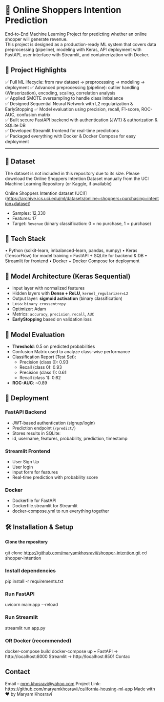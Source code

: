# 🛒 Online Shoppers Intention Prediction

End-to-End Machine Learning Project for predicting whether an online shopper will generate revenue.  
This project is designed as a production-ready ML system that covers data preprocessing (pipeline), modeling with Keras, API deployment with FastAPI, user interface with Streamlit, and containerization with Docker.


## 🔹 Project Highlights

✅ Full ML lifecycle: from raw dataset → preprocessing → modeling → deployment 
✅ Advanced preprocessing (pipeline): outlier handling (Winsorization), encoding, scaling, correlation analysis  
✅ Applied SMOTE oversampling to handle class imbalance  
✅ Designed Sequential Neural Network with L2 regularization & EarlyStopping
✅ Model evaluation using precision, recall, F1-score, ROC-AUC, confusion matrix  
✅ Built secure FastAPI backend with authentication (JWT) & authorization & SQLite DB  
✅ Developed Streamlit frontend for real-time predictions  
✅ Packaged everything with Docker & Docker Compose for easy deployment  

---

## 🔹 Dataset

The dataset is not included in this repository due to its size. Please download the Online Shoppers Intention Dataset manually from the UCI Machine Learning Repository (or Kaggle, if available)

Online Shoppers Intention dataset (UCI)](https://archive.ics.uci.edu/ml/datasets/online+shoppers+purchasing+intention+dataset)
- Samples: 12,330  
- Features: 17  
- Target: `Revenue` (binary classification: 0 = no purchase, 1 = purchase)


## 🔹 Tech Stack
•	Python (scikit-learn, imbalanced-learn, pandas, numpy)
•	Keras (TensorFlow) for model training
•	FastAPI + SQLite for backend & DB
•	Streamlit for frontend
•	Docker + Docker Compose for deployment
 


## 🔹 Model Architecture (Keras Sequential)

- Input layer with normalized features  
- Hidden layers with **Dense + ReLU**, `kernel_regularizer=L2`  
- Output layer: **sigmoid activation** (binary classification)  
- Loss: `binary_crossentropy`  
- Optimizer: Adam  
- Metrics: `accuracy`, `precision`, `recall`, `AUC`  
- **EarlyStopping** based on validation loss  


## 🔹 Model Evaluation

- **Threshold**: 0.5 on predicted probabilities  
- Confusion Matrix used to analyze class-wise performance  
- Classification Report (Test Set):
  - Precision (class 0): 0.93
  - Recall (class 0): 0.93
  - Precision (class 1): 0.61
  - Recall (class 1): 0.62  
- **ROC-AUC**: ~0.89  


## 🔹 Deployment

### FastAPI Backend
- JWT-based authentication (signup/login)
- Prediction endpoint (`/predict/`)
- Stores results in SQLite:
- id, username, features, probability, prediction, timestamp

### Streamlit Frontend
- User Sign Up
- User login  
- Input form for features  
- Real-time prediction with probability score  

### Docker
- Dockerfile for FastAPI  
- Dockerfile.streamlit for Streamlit  
- docker-compose.yml to run everything together

## 🛠️ Installation & Setup
#### Clone the repository
git clone https://github.com/maryamkhosravii/shopper-intention.git
cd shopper-intention
### Install dependencies
pip install -r requirements.txt
### Run FastAPI
uvicorn main:app --reload
### Run Streamlit
streamlit run app.py
### OR Docker (recommended)
docker-compose build
docker-compose up
•	FastAPI → http://localhost:8000
Streamlit → http://localhost:8501 Contac
 

## Contact
Email – mrm.khosravi@yahoo.com
Project Link: https://github.com/maryamkhosravii/california-housing-ml-app 
Made with ❤️ by Maryam Khosravi













